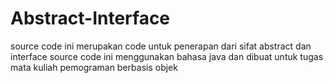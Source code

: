 # Abstract-Interface

source code ini merupakan code untuk penerapan dari sifat abstract dan interface
source code ini menggunakan bahasa java dan dibuat untuk tugas mata kuliah pemograman berbasis objek
